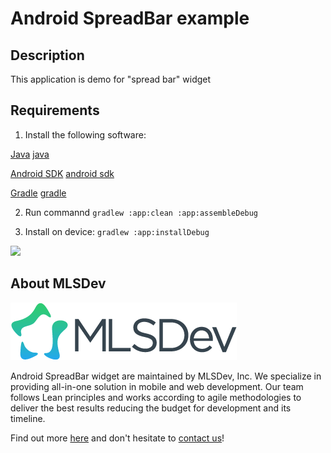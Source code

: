 # Android SpreadBar example
## Description
This application is demo for "spread bar" widget

## Requirements

1. Install the following software:

  [Java] [java]

  [Android SDK] [android sdk]

  [Gradle] [gradle]

2. Run commannd
	`gradlew :app:clean :app:assembleDebug`

3. Install on device:
	`gradlew :app:installDebug`

![](demo.gif)

## About MLSDev

[<img src="mlsdev-logo.png" alt="MLSDev.com">][mlsdev]

Android SpreadBar widget are maintained by MLSDev, Inc. We specialize in providing all-in-one solution in mobile and web development. Our team follows Lean principles and works according to agile methodologies to deliver the best results reducing the budget for development and its timeline.

Find out more [here][mlsdev] and don't hesitate to [contact us][contact]!

[mlsdev]: http://mlsdev.com
[contact]: http://mlsdev.com/contact_us
[java]: http://www.oracle.com/technetwork/java/javase/downloads/jdk7-downloads-1880260.html
[android sdk]: http://developer.android.com/sdk/index.html
[gradle]: http://www.gradle.org/downloads
